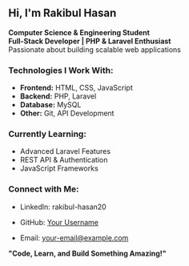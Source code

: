 ## Hi, I'm Rakibul Hasan 

 **Computer Science & Engineering Student**  
 **Full-Stack Developer | PHP & Laravel Enthusiast**  
 Passionate about building scalable web applications  

###  Technologies I Work With:
- **Frontend:** HTML, CSS, JavaScript  
- **Backend:** PHP, Laravel  
- **Database:** MySQL  
- **Other:** Git, API Development  

###  Currently Learning:
- Advanced Laravel Features  
- REST API & Authentication  
- JavaScript Frameworks  

###  Connect with Me:
- LinkedIn: rakibul-hasan20
 
- GitHub: [Your Username](https://github.com/your-username)  
- Email: your-email@example.com  

 **"Code, Learn, and Build Something Amazing!"**  
